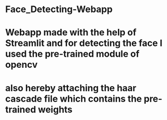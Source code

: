 # Face_Detecting-Webapp
# Webapp made with the help of Streamlit and for detecting the  face I used the pre-trained module of opencv
# also hereby attaching the haar cascade file which contains the pre-trained weights 
